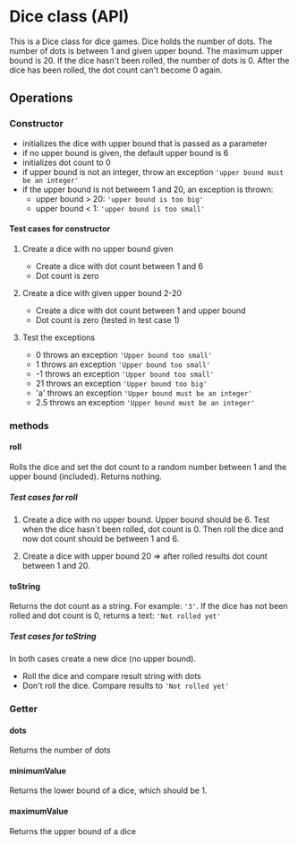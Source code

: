 # Dice class (API)

This is a Dice class for dice games. Dice holds the number of dots. The number of dots is between 1 and given upper bound. The maximum upper bound is 20. If the dice hasn't been rolled, the number of dots is 0. After the dice has been rolled, the dot count can't become 0 again.

## Operations

### Constructor

- initializes the dice with upper bound that is passed as a parameter
- if no upper bound is given, the default upper bound is 6
- initializes dot count to 0
- if upper bound is not an integer, throw an exception `'upper bound must be an integer'`
- if the upper bound is not betweem 1 and 20, an exception is thrown:
  - upper bound > 20: `'upper bound is too big'`
  - upper bound < 1: `'upper bound is too small'`

#### Test cases for constructor

1. Create a dice with no upper bound given

   - Create a dice with dot count between 1 and 6
   - Dot count is zero

1. Create a dice with given upper bound 2-20

   - Create a dice with dot count between 1 and upper bound
   - Dot count is zero (tested in test case 1)

1. Test the exceptions
   - 0 throws an exception `'Upper bound too small'`
   - 1 throws an exception `'Upper bound too small'`
   - -1 throws an exception `'Upper bound too small'`
   - 21 throws an exception `'Upper bound too big'`
   - 'a' throws an exception `'Upper bound must be an integer'`
   - 2.5 throws an exception `'Upper bound must be an integer'`

### methods

#### roll

Rolls the dice and set the dot count to a random number between 1 and the upper bound (included). Returns nothing.

##### Test cases for roll

1. Create a dice with no upper bound. Upper bound should be 6. Test when the dice hasn´t been rolled, dot count is 0. Then roll the dice and now dot count should be between 1 and 6.

1. Create a dice with upper bound 20 => after rolled results dot count between 1 and 20.

#### toString

Returns the dot count as a string. For example: `'3'`. If the dice has not been rolled and dot count is 0, returns a text: `'Not rolled yet'`

##### Test cases for toString

In both cases create a new dice (no upper bound).

- Roll the dice and compare result string with dots
- Don't roll the dice. Compare results to `'Not rolled yet'`

### Getter

#### dots

Returns the number of dots

#### minimumValue

Returns the lower bound of a dice, which should be 1.

#### maximumValue

Returns the upper bound of a dice
